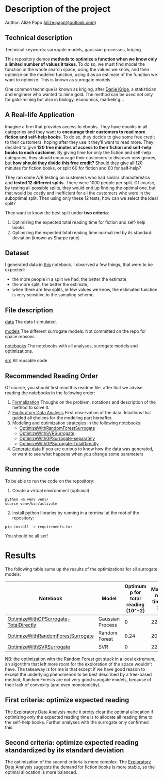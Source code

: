 
# Description of the project

Author: Alizé Papp (alize.papp@outlook.com)

## Technical description
Technical keywords: surrogate models, gaussian processes, kriging

This repository demos **methods to optimize a function when we know only a limited number of values it takes**. To do so, we must find model the function in the whole search space, using the values we know, and then optimize on the modeled function, using it as an estimate of the function we want to optimize. This is known as surrogate models.

One common technique is known as kriging, after [Danie Krige](https://en.wikipedia.org/wiki/Danie_G._Krige), a statistician and engineer who wanted to mine gold. The method can be used not only for gold-mining but also in biology, economics, marketing...


## A Real-life Application
Imagine a firm that provides access to ebooks. They have ebooks in all categories and they want to **encourage their customers to read more fiction and self-help books**. To do so, they decide to give some free credit to their customers, hoping after they use it they'll want to read more. They decided to give **120 free minutes of access to their fiction and self-help books to each customer**. By giving time for only the fiction and self-help categories, they should encourage their customers to discover new genres, but **how should they divide this free credit?** Should they give all 120 minutes for fiction books, or split 60 for fiction and 60 for self-help?

They ran some A/B testing on customers who had similar characteristics and **tested 12 different splits**. There were 1000 people per split. Of course, by testing all possible splits, they would end up finding the optimal one, but that would be costly and inefficient for all the customers who were in the suboptimal split. Then using only these 12 tests, how can we select the ideal split?

They want to know the best split under **two criteria**:
1. Optimizing the expected total reading time for fiction and self-help books
2. Optimizing the expected total reading time normalized by its standard deviation (known as Sharpe ratio)

## Dataset
I generated data in [this](notebooks/GenerateData.ipynb) notebook. I observed a few things, that were to be expected:
- the more people in a split we had, the better the estimate, 
- the more split, the better the estimate,
- when there are few splits, ie few values we know, the estimated function is very sensitive to the sampling scheme.

## File description
[data](data) The data I simulated.

[models](models) The different surrogate models. Not committed on the repo for space reasons.

[notebooks](notebooks) The notebooks with all analyses, surrogate models and optimizations.

[src](src) All reusable code

## Recommended Reading Order
Of course, you should first read this readme file, after that we advise reading the notebooks in the following order:
1. [Formalization](notebooks/FormalizationOfTheProblem.ipynb) Thoughs on the problem, notations and description of the method to solve it.
2. [Exploratory Data Analysis](notebooks/ExploratoryDataAnalysis.ipynb) First observation of the data. Intuitions that guided all choices for the modeling part hereafter.
3. Modeling and optimization strategies in the following notebooks:
   * [OptimizeWithRandomForestSurrogate](notebooks/OptimizeWithRandomForestSurrogate.ipynb)
   * [OptimizeWithSVRSurrogate](notebooks/OptimizeWithSVRSurrogate.ipynb)
   * [OptimizeWithGPSurrogate-separately](notebooks/OptimizeWithGPSurrogate-separately.ipynb)
   * [OptimizeWithGPSurrogate-TotalDirectly](notebooks/OptimizeWithGPSurrogate-TotalDirectly.ipynb)
4. [Generate data](notebooks/GenerateData.ipynb) If you are curious to know how the data was generated, or want to see what happens when you change some parameters

## Running the code
To be able to run the code on the repository:
1. Create a virtual environment (optional)
```
python -m venv venv/
source venv/bin/activate
```
2. Install python libraries by running in a terminal at the root of the repository:
```
pip install -r requirements.txt
```
You should be all set!

# Results

The following table sums up the results of the optimizations for all surrogate models:

| Notebook | Model | Optimum p for total reading (10^-2) | Maximized reading time (min, 10e0) | Optimum p for reading time / sd (10^-2) |
|-|-|-|-|-|
| [OptimizeWithGPSurrogate-TotalDirectly](notebooks/OptimizeWithGPSurrogate-TotalDirectly.ipynb) | Gaussian Process | 0 | 224 | 0.66 |
| [OptimizeWithRandomForestSurrogate](notebooks/OptimizeWithRandomForestSurrogate.ipynb) | Random Forest | 0.24 | 204 | 0.5 |
| [OptimizeWithSVRSurrogate](notebooks/OptimizeWithSVRSurrogate.ipynb) | SVR | 0 | 224 | 0.64 |
NB: the optimization with the Random Forest got stuck in a local extremum, an algorithm that left more room for the exploration of the space wouldn't have. The takeaway is for me is that except if we have good reason to except the underlying phenomenon to be best described by a tree-based method, Random Forests are not very good surogate models, because of their lack of convexity (and even monotonicity).

## First criteria: optimize expected reading

The [Exploratory Data Analysis](notebooks/ExploratoryDataAnalysis.ipynb) made it pretty clear the optimal allocation if optimizing only the expected reading time is to allocate all reading time to the self-help books. Further analyses with the surrogate only confirmed this.

## Second criteria: optimize expected reading standardized by its standard deviation

The optimization of the second criteria is more complex. The [Exploratory Data Analysis](notebooks/ExploratoryDataAnalysis.ipynb) suggests the demand for fiction books is more stable, so the optimal allocation is more balanced.